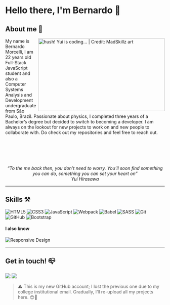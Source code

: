 # Hello there, I'm Bernardo 👺

## About me 📝

<div>
  <img src="https://github.com/user-attachments/assets/3124b6a1-9fbd-4db0-b409-f598394360b6" align="right" title="hush! Yui is coding... | Credit: MadSkillz art" width="400" height="230"></img>
  <p align="left">My name is Bernardo Morcelli, I am 22 years old Full-Stack JavaScript student and also a Computer Systems Analysis and Development undergraduate from São Paulo, Brazil. Passionate about physics, I completed three years of a Bachelor’s degree but decided to switch to becoming a developer.
  I am always on the lookout for new projects to work on and new people to collaborate with. Do check out my repositories and feel free to reach out.
  </p>
</div>
<br>
<br>
<br>
<br>

<p align="center">
  <i>“To the me back then, you don’t need to worry. You’ll soon find something you can do, something you can set your heart on” </i>
  <br>
  <i>Yui Hirasawa</i>
</p>
<hr>

## Skills ⚒

![HTML5](https://img.shields.io/badge/html5-%23E34F26.svg?style=for-the-badge&logo=html5&logoColor=white)
![CSS3](https://img.shields.io/badge/css3-%231572B6.svg?style=for-the-badge&logo=css3&logoColor=white)
![JavaScript](https://img.shields.io/badge/javascript-%23323330.svg?style=for-the-badge&logo=javascript&logoColor=%23F7DF1E)
![Webpack](https://img.shields.io/badge/webpack-%238DD6F9.svg?style=for-the-badge&logo=webpack&logoColor=black)
![Babel](https://img.shields.io/badge/Babel-F9DC3e?style=for-the-badge&logo=babel&logoColor=black)
![SASS](https://img.shields.io/badge/SASS-hotpink.svg?style=for-the-badge&logo=SASS&logoColor=white)
![Git](https://img.shields.io/badge/git-%23F05033.svg?style=for-the-badge&logo=git&logoColor=white)
![GitHub](https://img.shields.io/badge/github-%23121011.svg?style=for-the-badge&logo=github&logoColor=white)
![Bootstrap](https://img.shields.io/badge/bootstrap-%238511FA.svg?style=for-the-badge&logo=bootstrap&logoColor=white)

#### I also know
![Responsive Design](https://img.shields.io/badge/Responsive_Design-20B2AA?style=for-the-badge)

<hr>

## Get in touch! 📪

<a target="_blank" href="mailto:bernardolmc@gmail.com"><img src="https://img.shields.io/badge/bernardolmc%40gmail.com-D14836?style=for-the-badge&logo=gmail&logoColor=white"></a>
<a href="https://www.linkedin.com/in/bernardo-morcelli/" target="_blank"><img src="https://img.shields.io/badge/linkedin-%230077B5.svg?style=for-the-badge&logo=linkedin&logoColor=white"></a>

> ⚠ This is my new GitHub account; I lost the previous one due to my college institutional email. Gradually, I’ll re-upload all my projects here. 😊🚀
